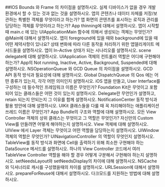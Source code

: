 ##IOS
Bounds 와 Frame 의 차이점을 설명하시오.
실제 디바이스가 없을 경우 개발 환경에서 할 수 있는 것과 없는 것을 설명하시오.
앱의 콘텐츠나 데이터 자체를 저장/보관하는 특별한 객체를 무엇이라고 하는가?
앱 화면의 콘텐츠를 표시하는 로직과 관리를 담당하는 객체를 무엇이라고 하는가?
App thinning에 대해서 설명하시오.
앱이 시작할 때 main.c 에 있는 UIApplicationMain 함수에 의해서 생성되는 객체는 무엇인가?
@Main에 대해서 설명하시오.
앱이 foreground에 있을 때와 background에 있을 때 어떤 제약사항이 있나요?
상태 변화에 따라 다른 동작을 처리하기 위한 앱델리게이트 메서드들을 설명하시오.
앱이 In-Active 상태가 되는 시나리오를 설명하시오.
scene delegate에 대해 설명하시오.
UIApplication 객체의 컨트롤러 역할은 어디에 구현해야 하는가?
App의 Not running, Inactive, Active, Background, Suspended에 대해 설명하시오.
NSOperationQueue 와 GCD Queue 의 차이점을 설명하시오.
GCD API 동작 방식과 필요성에 대해 설명하시오.
Global DispatchQueue 의 Qos 에는 어떤 종류가 있는지, 각각 어떤 의미인지 설명하시오.
iOS 앱을 만들고, User Interface를 구성하는 데 필수적인 프레임워크 이름은 무엇인가?
Foundation Kit은 무엇이고 포함되어 있는 클래스들은 어떤 것이 있는지 설명하시오.
Delegate란 무언인가 설명하고, retain 되는지 안되는지 그 이유를 함께 설명하시오.
NotificationCenter 동작 방식과 활용 방안에 대해 설명하시오.
UIKit 클래스들을 다룰 때 꼭 처리해야하는 애플리케이션 쓰레드 이름은 무엇인가?
App Bundle의 구조와 역할에 대해 설명하시오.
모든 View Controller 객체의 상위 클래스는 무엇이고 그 역할은 무엇인가?
자신만의 Custom View를 만들려면 어떻게 해야하는지 설명하시오.
View 객체에 대해 설명하시오.
UIView 에서 Layer 객체는 무엇이고 어떤 역할을 담당하는지 설명하시오.
UIWindow 객체의 역할은 무엇인가?
UINavigationController 의 역할이 무엇인지 설명하시오.
TableView를 동작 방식과 화면에 Cell을 출력하기 위해 최소한 구현해야 하는 DataSource 메서드를 설명하시오.
하나의 View Controller 코드에서 여러 TableView Controller 역할을 해야 할 경우 어떻게 구분해서 구현해야 하는지 설명하시오.
setNeedsLayout와 setNeedsDisplay의 차이에 대해 설명하시오.
NSCache와 딕셔너리로 캐시를 구성했을때의 차이를 설명하시오.
URLSession에 대해서 설명하시오.
prepareForReuse에 대해서 설명하시오.
다크모드를 지원하는 방법에 대해 설명하시오.
